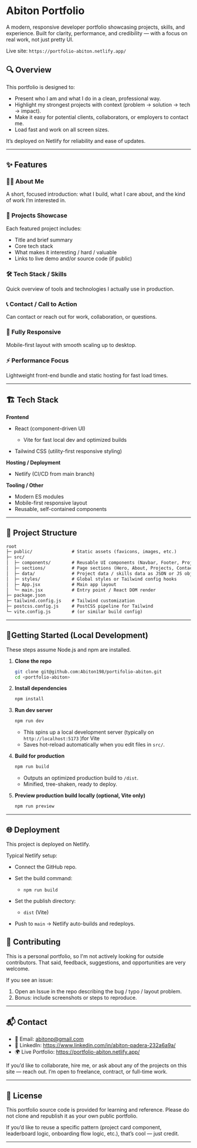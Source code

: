 
# Abiton Portfolio

A modern, responsive developer portfolio showcasing projects, skills, and experience. Built for clarity, performance, and credibility — with a focus on real work, not just pretty UI.

Live site: `https://portfolio-abiton.netlify.app/`

## 🔍 Overview

This portfolio is designed to:

* Present who I am and what I do in a clean, professional way.
* Highlight my strongest projects with context (problem → solution → tech → impact).
* Make it easy for potential clients, collaborators, or employers to contact me.
* Load fast and work on all screen sizes.

It’s deployed on Netlify for reliability and ease of updates.

---

## ✨ Features

### 🧑‍💻 About Me

A short, focused introduction: what I build, what I care about, and the kind of work I’m interested in.

### 🚀 Projects Showcase

Each featured project includes:

* Title and brief summary
* Core tech stack
* What makes it interesting / hard / valuable
* Links to live demo and/or source code (if public)

### 🛠 Tech Stack / Skills

Quick overview of tools and technologies I actually use in production.

### 📞 Contact / Call to Action

Can contact or reach out for work, collaboration, or questions.

### 📱 Fully Responsive

Mobile-first layout with smooth scaling up to desktop.

### ⚡ Performance Focus

Lightweight front-end bundle and static hosting for fast load times.

---

## 🏗 Tech Stack

**Frontend**

* React (component-driven UI)

  * Vite for fast local dev and optimized builds
 
* Tailwind CSS (utility-first responsive styling)

**Hosting / Deployment**

* Netlify (CI/CD from main branch)

**Tooling / Other**

* Modern ES modules
* Mobile-first responsive layout
* Reusable, self-contained components

---

## 📂 Project Structure

```txt
root
├─ public/               # Static assets (favicons, images, etc.)
├─ src/
│  ├─ components/        # Reusable UI components (Navbar, Footer, ProjectCard, etc.)
│  ├─ sections/          # Page sections (Hero, About, Projects, Contact)
│  ├─ data/              # Project data / skills data as JSON or JS objects
│  ├─ styles/            # Global styles or Tailwind config hooks
│  ├─ App.jsx            # Main app layout
│  └─ main.jsx           # Entry point / React DOM render
├─ package.json
├─ tailwind.config.js    # Tailwind customization
├─ postcss.config.js     # PostCSS pipeline for Tailwind
└─ vite.config.js        # (or similar build config)
```

---

## 🚦Getting Started (Local Development)

These steps assume Node.js and npm are installed.

1. **Clone the repo**

   ```bash
   git clone git@github.com:Abiton198/portifolio-abiton.git
   cd <portfolio-abiton>
   ```

2. **Install dependencies**

   ```bash
   npm install
   ```

3. **Run dev server**

   ```bash
   npm run dev
   ```

   * This spins up a local development server (typically on `http://localhost:5173` )for Vite 
   * Saves hot-reload automatically when you edit files in `src/`.

4. **Build for production**

   ```bash
   npm run build
   ```

   * Outputs an optimized production build to `/dist`.
   * Minified, tree-shaken, ready to deploy.

5. **Preview production build locally (optional, Vite only)**

   ```bash
   npm run preview
   ```

---

## 🌐 Deployment

This project is deployed on Netlify.

Typical Netlify setup:

* Connect the GitHub repo.
* Set the build command:

  * `npm run build`
* Set the publish directory:

  * `dist` (Vite)
 
* Push to `main` → Netlify auto-builds and redeploys.


## 🤝 Contributing

This is a personal portfolio, so I'm not actively looking for outside contributors.
That said, feedback, suggestions, and opportunities are very welcome.

If you see an issue:

1. Open an Issue in the repo describing the bug / typo / layout problem.
2. Bonus: include screenshots or steps to reproduce.

---

## 📬 Contact

* 📧 Email: abitonp@gmail.com
* 💼 LinkedIn: https://www.linkedin.com/in/abiton-padera-232a6a9a/
* 🌍 Live Portfolio: https://portfolio-abiton.netlify.app/

If you’d like to collaborate, hire me, or ask about any of the projects on this site — reach out. I’m open to freelance, contract, or full-time work.

---

## 📄 License

This portfolio source code is provided for learning and reference.
Please do not clone and republish it as your own public portfolio.

If you’d like to reuse a specific pattern (project card component, leaderboard logic, onboarding flow logic, etc.), that’s cool — just credit.

---

